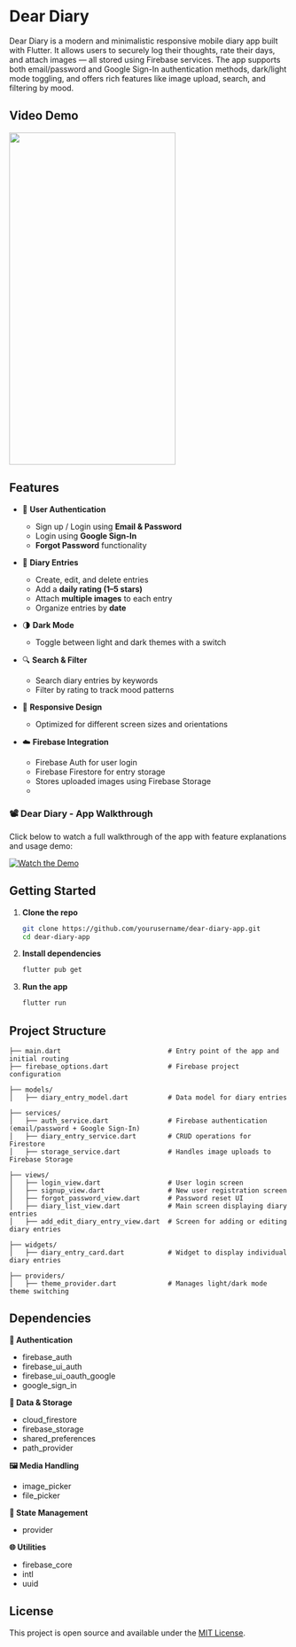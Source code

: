 # Dear Diary

Dear Diary is a modern and minimalistic responsive mobile diary app built with Flutter. It allows users to securely log their thoughts, rate their days, and attach images — all stored using Firebase services. The app supports both email/password and Google Sign-In authentication methods, dark/light mode toggling, and offers rich features like image upload, search, and filtering by mood.

## Video Demo
<a href="https://github.com/user-attachments/assets/16b011b5-d600-441e-aeb6-d7667a8d1a33">
  <img src="https://github.com/user-attachments/assets/16b011b5-d600-441e-aeb6-d7667a8d1a33" width="300" height="600" />
</a>

## Features

- 🔐 **User Authentication**
  - Sign up / Login using **Email & Password**
  - Login using **Google Sign-In**
  - **Forgot Password** functionality

- 📅 **Diary Entries**
  - Create, edit, and delete entries
  - Add a **daily rating (1–5 stars)**
  - Attach **multiple images** to each entry
  - Organize entries by **date**

- 🌗 **Dark Mode**
  - Toggle between light and dark themes with a switch

- 🔍 **Search & Filter**
  - Search diary entries by keywords
  - Filter by rating to track mood patterns

- 📱 **Responsive Design**
  - Optimized for different screen sizes and orientations

- ☁️ **Firebase Integration**
  - Firebase Auth for user login
  - Firebase Firestore for entry storage
  - Stores uploaded images using Firebase Storage
  - 
### 📽️ Dear Diary - App Walkthrough

Click below to watch a full walkthrough of the app with feature explanations and usage demo:

[![Watch the Demo](https://img.youtube.com/vi/hyzMhzjlwRg/maxresdefault.jpg)](https://www.youtube.com/watch?v=hyzMhzjlwRg)


## Getting Started

1. **Clone the repo**
   ```bash
   git clone https://github.com/yourusername/dear-diary-app.git
   cd dear-diary-app
   ```

2. **Install dependencies**
   ```bash
   flutter pub get
   ```
   
3. **Run the app**
   ```bash
   flutter run
   ```

##  Project Structure 

```
├── main.dart                           # Entry point of the app and initial routing
├── firebase_options.dart               # Firebase project configuration

├── models/
│   ├── diary_entry_model.dart          # Data model for diary entries

├── services/
│   ├── auth_service.dart               # Firebase authentication (email/password + Google Sign-In)
│   ├── diary_entry_service.dart        # CRUD operations for Firestore
│   ├── storage_service.dart            # Handles image uploads to Firebase Storage

├── views/
│   ├── login_view.dart                 # User login screen
│   ├── signup_view.dart                # New user registration screen
│   ├── forgot_password_view.dart       # Password reset UI
│   ├── diary_list_view.dart            # Main screen displaying diary entries
│   ├── add_edit_diary_entry_view.dart  # Screen for adding or editing diary entries

├── widgets/
│   ├── diary_entry_card.dart           # Widget to display individual diary entries

├── providers/
│   ├── theme_provider.dart             # Manages light/dark mode theme switching
``` 

## Dependencies

**🔐 Authentication**
- firebase_auth
- firebase_ui_auth
- firebase_ui_oauth_google
- google_sign_in

**📄 Data & Storage**
- cloud_firestore
- firebase_storage
- shared_preferences
- path_provider

**🖼️ Media Handling**
- image_picker
- file_picker

**🧠 State Management**
- provider

**🌐 Utilities**
- firebase_core
- intl
- uuid

##  License

This project is open source and available under the [MIT License](LICENSE).


